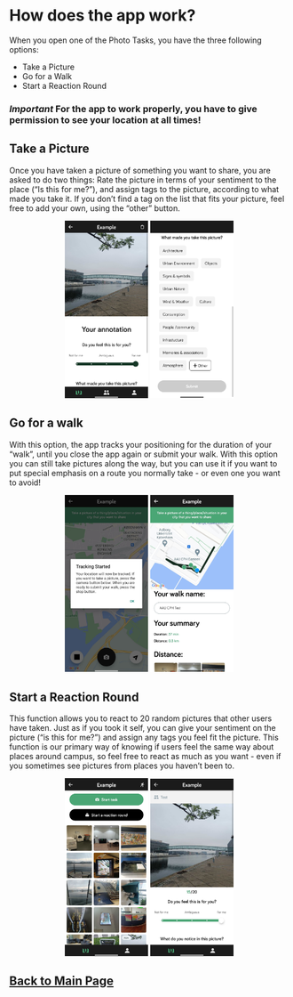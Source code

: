 # How does the app work?
When you open one of the Photo Tasks, you have the three following options:
- Take a Picture
- Go for a Walk
- Start a Reaction Round

### *Important* For the app to work properly, you have to give permission to see your location at all times!

## Take a Picture
Once you have taken a picture of something you want to share, you are asked to do two things: Rate the picture in terms of your sentiment to the place (“Is this for me?”), and assign tags to the picture, according to what made you take it. If you don’t find a tag on the list that fits your picture, feel free to add your own, using the “other” button.

<p align="center">
  <img src="images/Take a Picture 1.jpg" width="150"> <img src="images/Take a Picture Tags.jpg" width="150"> 
</p>

## Go for a walk
With this option, the app tracks your positioning for the duration of your “walk”, until you close the app again or submit your walk. With this option you can still take pictures along the way, but you can use it if you want to put special emphasis on a route you normally take - or even one you want to avoid!

<p align="center">
  <img src="images/Go for a Walk 1.jpg" width="150"> <img src="images/Go for a Walk 2.jpg" width="150"> 
</p>

## Start a Reaction Round
This function allows you to react to 20 random pictures that other users have taken. Just as if you took it self, you can give your sentiment on the picture (“is this for me?”) and assign any tags you feel fit the picture. This function is our primary way of knowing if users feel the same way about places around campus, so feel free to react as much as you want - even if you sometimes see pictures from places you haven’t been to.

<p align="center">
  <img src="images/Reaction Round 1.jpg" width="150"> <img src="images/Reaction Round 2.jpg" width="150"> 
</p>

## [Back to Main Page](https://campuslifeperspectives.github.io/)

